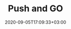 ---
title: "Push and GO"
date: 2020-09-05T17:09:33+03:00
type: route
category: "route"
route_type: "boulder"
sector_weight: 4
link_27crags: https://27crags.com/crags/veikkola/routes/nameless-1-304070
---